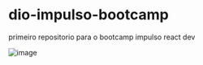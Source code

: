 # dio-impulso-bootcamp

primeiro repositorio para o bootcamp impulso react dev

![image](https://user-images.githubusercontent.com/31106626/136116479-7a82f3d0-52b2-4589-9db1-bac49d2982b7.png)
